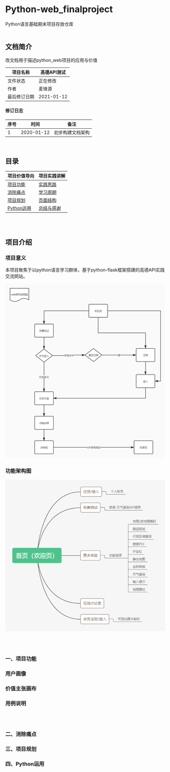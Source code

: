 # Python-web_finalproject
Python语言基础期末项目存放仓库
<br/>
<br/>

## 文档简介
改文档用于描述python_web项目的应用与价值

|项目名称|高德API测试|
| --- | --- |
|文件状态|正在修改|
|作者|麦锋源|
|最后修订日期|2021-01-12|

#### 修订日志
|序号|时间|备注|
| --- | --- | --- |
|1|2020-01-12|初步构建文档架构|

<br/>

## 目录

|项目价值导向|项目实践讲解|
| --- | --- |
|[项目功能](#chapter1)|[实践思路](#chapter5)|
|[消除痛点](#chapter2)|[学习周期](#chapter6)|
|[项目规划](#chapter3)|[页面结构](#chapter7)|
|[Python运用](#chapter4)|[总结与感谢](#chapter8)|

<br/>
<br/>

## 项目介绍
### 项目意义
本项目聚焦于以python语言学习群体，基于python-flask框架搭建的高德API实践交流网站。

![web系统框架用例图](Figure/web架构流程图.jpg)

### 功能架构图

![思维导图](Figure/功能导图.jpg)

<br/>
<br/>

<h3 id="chapter1">一、项目功能</h3>

### 用户画像

### 价值主张画布

### 用例说明

<br/>
<br/>

<h3 id="chapter2">二、消除痛点</h3>

<h3 id="chapter3">三、项目规划</h3>

<h3 id="chapter4">四、Python运用</h3>
